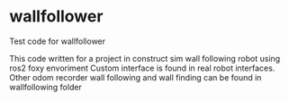 # wallfollower
Test code for wallfollower 

This code written for a project in construct sim wall following robot using ros2 foxy envoriment
Custom interface is found in real robot interfaces. Other odom recorder wall following and wall finding can be found in wallfollowing folder
